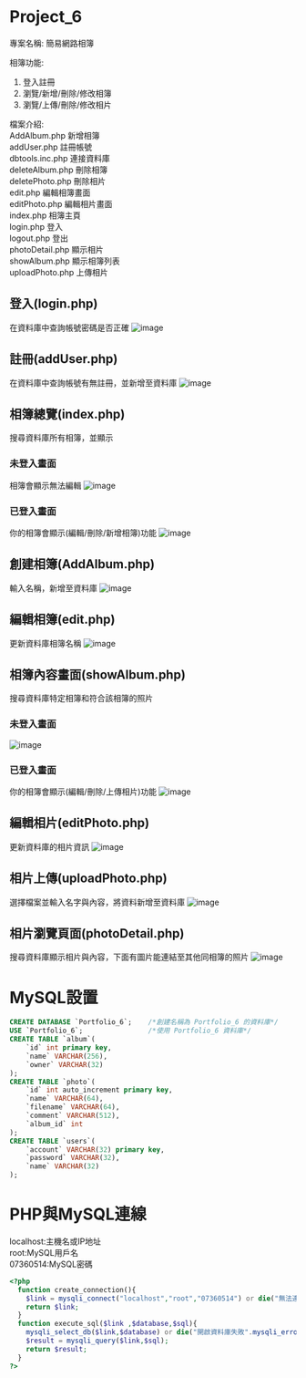 # Project_6

專案名稱: 簡易網路相簿

相簿功能:
1. 登入註冊
2. 瀏覽/新增/刪除/修改相簿
3. 瀏覽/上傳/刪除/修改相片

檔案介紹:  
AddAlbum.php	新增相簿  
addUser.php     註冊帳號  
dbtools.inc.php 連接資料庫  
deleteAlbum.php	刪除相簿  
deletePhoto.php 刪除相片  
edit.php	    編輯相簿畫面  
editPhoto.php   編輯相片畫面  
index.php       相簿主頁  
login.php       登入  
logout.php      登出  
photoDetail.php 顯示相片  
showAlbum.php	顯示相簿列表  
uploadPhoto.php 上傳相片  

## 登入(login.php)
在資料庫中查詢帳號密碼是否正確
![image](https://user-images.githubusercontent.com/93324400/172579966-6a654b0b-6f47-4f40-871b-dc8e8df103bf.PNG)

## 註冊(addUser.php)
在資料庫中查詢帳號有無註冊，並新增至資料庫
![image](https://user-images.githubusercontent.com/93324400/172580350-4cc0347a-3db9-4741-a3b5-53f1e5a621c5.png)

## 相簿總覽(index.php)
搜尋資料庫所有相簿，並顯示
### 未登入畫面
相簿會顯示無法編輯
![image](https://user-images.githubusercontent.com/93324400/172581908-f26f0b04-5745-4d2e-badd-d0cae60b6dee.png)

### 已登入畫面
你的相簿會顯示(編輯/刪除/新增相簿)功能
![image](https://user-images.githubusercontent.com/93324400/172582961-e539814f-e73e-4a86-93c4-91fdc1a80fd0.png)

## 創建相簿(AddAlbum.php)
輸入名稱，新增至資料庫
![image](https://user-images.githubusercontent.com/93324400/172608916-31f8a841-3229-44fe-b271-e29714262615.png)

## 編輯相簿(edit.php)
更新資料庫相簿名稱
![image](https://user-images.githubusercontent.com/93324400/172609208-46fbd8c5-9141-400b-ad5a-cbb27689a78f.png)

## 相簿內容畫面(showAlbum.php)
搜尋資料庫特定相簿和符合該相簿的照片
### 未登入畫面
![image](https://user-images.githubusercontent.com/93324400/172607731-e892d3f5-05ef-4852-af98-ce594c27cd27.png)

### 已登入畫面
你的相簿會顯示(編輯/刪除/上傳相片)功能
![image](https://user-images.githubusercontent.com/93324400/172583436-7f6b9f3e-639c-46eb-ad62-54c2c9a9158c.png)

## 編輯相片(editPhoto.php)
更新資料庫的相片資訊
![image](https://user-images.githubusercontent.com/93324400/172609380-6ab2e332-c9e5-4af8-a0fc-909ae4d3e74c.png)

## 相片上傳(uploadPhoto.php)
選擇檔案並輸入名字與內容，將資料新增至資料庫
![image](https://user-images.githubusercontent.com/93324400/172608007-9d8e001f-47c6-47df-aff9-3995dd986210.png)

## 相片瀏覽頁面(photoDetail.php)
搜尋資料庫顯示相片與內容，下面有圖片能連結至其他同相簿的照片
![image](https://user-images.githubusercontent.com/93324400/172608384-87ff4af6-271b-4a64-9c04-8d8bca88ddae.png)

# MySQL設置

```sql
CREATE DATABASE `Portfolio_6`;    /*創建名稱為 Portfolio_6 的資料庫*/ 
USE `Portfolio_6`;                /*使用 Portfolio_6 資料庫*/ 
CREATE TABLE `album`(             
    `id` int primary key,         
    `name` VARCHAR(256),  
    `owner` VARCHAR(32)
);
CREATE TABLE `photo`(     
    `id` int auto_increment primary key,
    `name` VARCHAR(64),  
    `filename` VARCHAR(64),  
    `comment` VARCHAR(512),  
    `album_id` int
);
CREATE TABLE `users`(     
    `account` VARCHAR(32) primary key,
    `password` VARCHAR(32),  
    `name` VARCHAR(32)
);
```
# PHP與MySQL連線
localhost:主機名或IP地址  
root:MySQL用戶名  
07360514:MySQL密碼  
```php
<?php
  function create_connection(){
    $link = mysqli_connect("localhost","root","07360514") or die("無法連接".mysqli_connect_error());  //
    return $link;
  }
  function execute_sql($link ,$database,$sql){
    mysqli_select_db($link,$database) or die("開啟資料庫失敗".mysqli_error($link));
    $result = mysqli_query($link,$sql);
    return $result;
  }
?>

```





